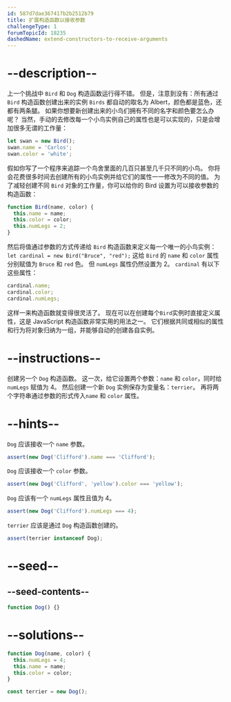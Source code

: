 ```yaml
---
id: 587d7dae367417b2b2512b79
title: 扩展构造函数以接收参数
challengeType: 1
forumTopicId: 18235
dashedName: extend-constructors-to-receive-arguments
---
```


# --description--

上一个挑战中 `Bird` 和 `Dog` 构造函数运行得不错。 但是，注意到没有：所有通过`Bird` 构造函数创建出来的实例 `Birds` 都自动的取名为 Albert，颜色都是蓝色，还都有两条腿。 如果你想要新创建出来的小鸟们拥有不同的名字和颜色要怎么办呢？ 当然，手动的去修改每一个小鸟实例自己的属性也是可以实现的，只是会增加很多无谓的工作量：

```js
let swan = new Bird();
swan.name = 'Carlos';
swan.color = 'white';
```

假如你写了一个程序来追踪一个鸟舍里面的几百只甚至几千只不同的小鸟。 你将会花费很多时间去创建所有的小鸟实例并给它们的属性一一修改为不同的值。 为了减轻创建不同 `Bird` 对象的工作量，你可以给你的 Bird 设置为可以接收参数的构造函数：

```js
function Bird(name, color) {
  this.name = name;
  this.color = color;
  this.numLegs = 2;
}
```

然后将值通过参数的方式传递给 `Bird` 构造函数来定义每一个唯一的小鸟实例： `let cardinal = new Bird("Bruce", "red");` 这给 `Bird` 的 `name` 和 `color` 属性分别赋值为 `Bruce` 和 `red` 色。 但 `numLegs` 属性仍然设置为 2。 `cardinal` 有以下这些属性：

```js
cardinal.name;
cardinal.color;
cardinal.numLegs;
```

这样一来构造函数就变得很灵活了。 现在可以在创建每个`Bird`实例时直接定义属性，这是 JavaScript 构造函数非常实用的用法之一。 它们根据共同或相似的属性和行为将对象归纳为一组，并能够自动的创建各自实例。

# --instructions--

创建另一个 `Dog` 构造函数。 这一次，给它设置两个参数：`name` 和 `color`，同时给 `numLegs` 赋值为 4。 然后创建一个新 `Dog` 实例保存为变量名：`terrier`。 再将两个字符串通过参数的形式传入`name` 和 `color` 属性。

# --hints--

`Dog` 应该接收一个 `name` 参数。

```js
assert(new Dog('Clifford').name === 'Clifford');
```

`Dog` 应该接收一个 `color` 参数。

```js
assert(new Dog('Clifford', 'yellow').color === 'yellow');
```

`Dog` 应该有一个 `numLegs` 属性且值为 4。

```js
assert(new Dog('Clifford').numLegs === 4);
```

`terrier` 应该是通过 `Dog` 构造函数创建的。

```js
assert(terrier instanceof Dog);
```

# --seed--

## --seed-contents--

```js
function Dog() {}
```

# --solutions--

```js
function Dog(name, color) {
  this.numLegs = 4;
  this.name = name;
  this.color = color;
}

const terrier = new Dog();
```
